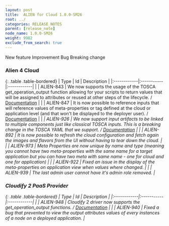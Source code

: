 ```yaml
---
layout: post
title:  ALIEN for Cloud 1.0.0-SM26
root: ../
categories: RELEASE_NOTES
parent: [release_note]
node_name: 1.0.0-SM26
weight: 9982
exclude_from_search: true
---
```





<i class="fa fa-plus text-success"></i> New feature <i class="fa fa-level-up text-primary"></i> Improvement  <i class="fa fa-bug text-danger"></i> Bug <i class="fa fa-exclamation-triangle text-warning"></i> Breaking change


### Alien 4 Cloud



  {: .table .table-bordered}
  | Type        | Id         | Description |
  |:------------|:-----------|:------------|
    |  <i class="fa fa-plus text-success"></i> | ALIEN-843 | We now supports the usage of the TOSCA get_operation_output function allowing for your scripts to return values that will be assigned to attributes or reused at other steps of the lifecycle.  / [Documentation](#/documentation/1.0.0/devops_guide/tosca_grammar/get_operation_output_definition.html)  |
    |  <i class="fa fa-plus text-success"></i> | ALIEN-847 | It is now possible to reference inputs that will reference values of meta-properties or tag defined at the cloud or application level (and that won't be displayed to the deployer user).  / [Documentation](#/documentation/1.0.0/user_guide/application/application_management_advanced_inputs.html)  |
    |  <i class="fa fa-exclamation-triangle text-warning">  <i class="fa fa-plus text-success"></i> | ALIEN-926 | We now support input artifacts to be linked to multiple components just like classical TOSCA inputs. This is a breaking change in the TOSCA YAML that we support.  / [Documentation](#/documentation/1.0.0/devops_guide/tosca_grammar/topology_template.html)  |
        |  <i class="fa fa-level-up text-primary"></i> | ALIEN-892 | It is now possible to refresh the cloud configuration and fetch again the images and flavors from the UI without having to tear down the cloud.  |
    |  <i class="fa fa-level-up text-primary"></i> | ALIEN-973 | Meta Properties are now unique by name and type (meaning you cannot have two meta-properties with the same name for a target application but you can have two meta with same name - one for cloud and one for application)  |
      |  <i class="fa fa-bug text-danger"></i> | ALIEN-922 | Fixed an issue in the display of the meta-properties on application view when values where changed.  |
    |  <i class="fa fa-bug text-danger"></i> | ALIEN-939 | The last admin user cannot have it's admin role removed.  |
  


### Cloudify 2 PaaS Provider



  {: .table .table-bordered}
  | Type        | Id         | Description |
  |:------------|:-----------|:------------|
    |  <i class="fa fa-plus text-success"></i> | ALIEN-948 | Cloudify 2 driver now supports the get_operation_output functions.  / [Documentation](#/documentation/1.0.0/cloudify2_driver/operation_outputs.html)  |
          |  <i class="fa fa-bug text-danger"></i> | ALIEN-940 | Fixed a bug that prevented to view the output attributes values of every instances of a node on a deployed application.  |
  

